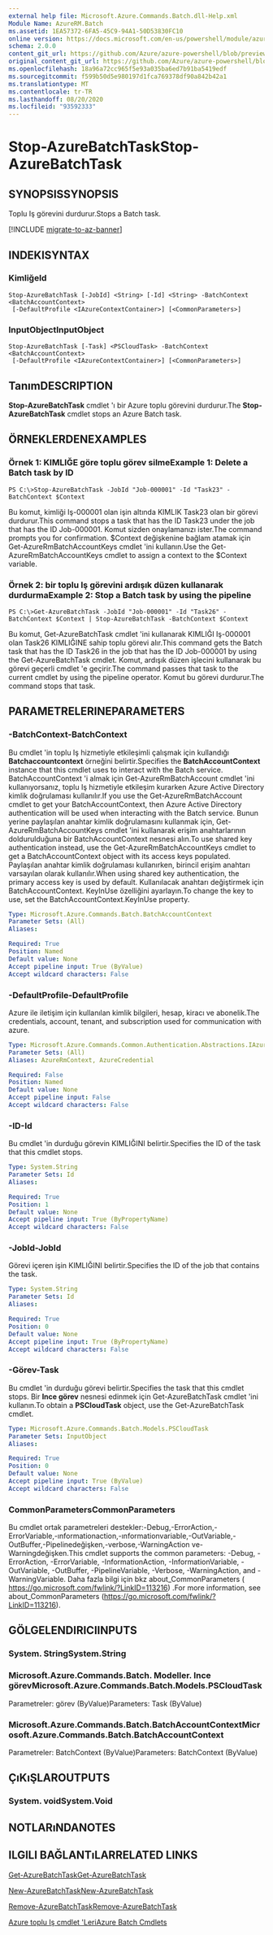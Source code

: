 ```yaml
---
external help file: Microsoft.Azure.Commands.Batch.dll-Help.xml
Module Name: AzureRM.Batch
ms.assetid: 1EA57372-6FA5-45C9-94A1-50D53830FC10
online version: https://docs.microsoft.com/en-us/powershell/module/azurerm.batch/stop-azurebatchtask
schema: 2.0.0
content_git_url: https://github.com/Azure/azure-powershell/blob/preview/src/ResourceManager/AzureBatch/Commands.Batch/help/Stop-AzureBatchTask.md
original_content_git_url: https://github.com/Azure/azure-powershell/blob/preview/src/ResourceManager/AzureBatch/Commands.Batch/help/Stop-AzureBatchTask.md
ms.openlocfilehash: 18a96a72cc965f5e93a035ba6ed7b91ba5419edf
ms.sourcegitcommit: f599b50d5e980197d1fca769378df90a842b42a1
ms.translationtype: MT
ms.contentlocale: tr-TR
ms.lasthandoff: 08/20/2020
ms.locfileid: "93592333"
---
```

# <span data-ttu-id="17504-101">Stop-AzureBatchTask</span><span class="sxs-lookup"><span data-stu-id="17504-101">Stop-AzureBatchTask</span></span>

## <span data-ttu-id="17504-102">SYNOPSIS</span><span class="sxs-lookup"><span data-stu-id="17504-102">SYNOPSIS</span></span>
<span data-ttu-id="17504-103">Toplu Iş görevini durdurur.</span><span class="sxs-lookup"><span data-stu-id="17504-103">Stops a Batch task.</span></span>

[!INCLUDE [migrate-to-az-banner](../../includes/migrate-to-az-banner.md)]

## <span data-ttu-id="17504-104">INDEKI</span><span class="sxs-lookup"><span data-stu-id="17504-104">SYNTAX</span></span>

### <span data-ttu-id="17504-105">Kimliğe</span><span class="sxs-lookup"><span data-stu-id="17504-105">Id</span></span>
```
Stop-AzureBatchTask [-JobId] <String> [-Id] <String> -BatchContext <BatchAccountContext>
 [-DefaultProfile <IAzureContextContainer>] [<CommonParameters>]
```

### <span data-ttu-id="17504-106">InputObject</span><span class="sxs-lookup"><span data-stu-id="17504-106">InputObject</span></span>
```
Stop-AzureBatchTask [-Task] <PSCloudTask> -BatchContext <BatchAccountContext>
 [-DefaultProfile <IAzureContextContainer>] [<CommonParameters>]
```

## <span data-ttu-id="17504-107">Tanım</span><span class="sxs-lookup"><span data-stu-id="17504-107">DESCRIPTION</span></span>
<span data-ttu-id="17504-108">**Stop-AzureBatchTask** cmdlet 'ı bir Azure toplu görevini durdurur.</span><span class="sxs-lookup"><span data-stu-id="17504-108">The **Stop-AzureBatchTask** cmdlet stops an Azure Batch task.</span></span>

## <span data-ttu-id="17504-109">ÖRNEKLERDEN</span><span class="sxs-lookup"><span data-stu-id="17504-109">EXAMPLES</span></span>

### <span data-ttu-id="17504-110">Örnek 1: KIMLIĞE göre toplu görev silme</span><span class="sxs-lookup"><span data-stu-id="17504-110">Example 1: Delete a Batch task by ID</span></span>
```
PS C:\>Stop-AzureBatchTask -JobId "Job-000001" -Id "Task23" -BatchContext $Context
```

<span data-ttu-id="17504-111">Bu komut, kimliği Iş-000001 olan işin altında KIMLIK Task23 olan bir görevi durdurur.</span><span class="sxs-lookup"><span data-stu-id="17504-111">This command stops a task that has the ID Task23 under the job that has the ID Job-000001.</span></span>
<span data-ttu-id="17504-112">Komut sizden onaylamanızı ister.</span><span class="sxs-lookup"><span data-stu-id="17504-112">The command prompts you for confirmation.</span></span>
<span data-ttu-id="17504-113">$Context değişkenine bağlam atamak için Get-AzureRmBatchAccountKeys cmdlet 'ini kullanın.</span><span class="sxs-lookup"><span data-stu-id="17504-113">Use the Get-AzureRmBatchAccountKeys cmdlet to assign a context to the $Context variable.</span></span>

### <span data-ttu-id="17504-114">Örnek 2: bir toplu Iş görevini ardışık düzen kullanarak durdurma</span><span class="sxs-lookup"><span data-stu-id="17504-114">Example 2: Stop a Batch task by using the pipeline</span></span>
```
PS C:\>Get-AzureBatchTask -JobId "Job-000001" -Id "Task26" -BatchContext $Context | Stop-AzureBatchTask -BatchContext $Context
```

<span data-ttu-id="17504-115">Bu komut, Get-AzureBatchTask cmdlet 'ini kullanarak KIMLIĞI Iş-000001 olan Task26 KIMLIĞINE sahip toplu görevi alır.</span><span class="sxs-lookup"><span data-stu-id="17504-115">This command gets the Batch task that has the ID Task26 in the job that has the ID Job-000001 by using the Get-AzureBatchTask cmdlet.</span></span>
<span data-ttu-id="17504-116">Komut, ardışık düzen işlecini kullanarak bu görevi geçerli cmdlet 'e geçirir.</span><span class="sxs-lookup"><span data-stu-id="17504-116">The command passes that task to the current cmdlet by using the pipeline operator.</span></span>
<span data-ttu-id="17504-117">Komut bu görevi durdurur.</span><span class="sxs-lookup"><span data-stu-id="17504-117">The command stops that task.</span></span>

## <span data-ttu-id="17504-118">PARAMETRELERINE</span><span class="sxs-lookup"><span data-stu-id="17504-118">PARAMETERS</span></span>

### <span data-ttu-id="17504-119">-BatchContext</span><span class="sxs-lookup"><span data-stu-id="17504-119">-BatchContext</span></span>
<span data-ttu-id="17504-120">Bu cmdlet 'in toplu Iş hizmetiyle etkileşimli çalışmak için kullandığı **Batchaccountcontext** örneğini belirtir.</span><span class="sxs-lookup"><span data-stu-id="17504-120">Specifies the **BatchAccountContext** instance that this cmdlet uses to interact with the Batch service.</span></span>
<span data-ttu-id="17504-121">BatchAccountContext 'i almak için Get-AzureRmBatchAccount cmdlet 'ini kullanıyorsanız, toplu Iş hizmetiyle etkileşim kurarken Azure Active Directory kimlik doğrulaması kullanılır.</span><span class="sxs-lookup"><span data-stu-id="17504-121">If you use the Get-AzureRmBatchAccount cmdlet to get your BatchAccountContext, then Azure Active Directory authentication will be used when interacting with the Batch service.</span></span> <span data-ttu-id="17504-122">Bunun yerine paylaşılan anahtar kimlik doğrulamasını kullanmak için, Get-AzureRmBatchAccountKeys cmdlet 'ini kullanarak erişim anahtarlarının doldurulduğuna bir BatchAccountContext nesnesi alın.</span><span class="sxs-lookup"><span data-stu-id="17504-122">To use shared key authentication instead, use the Get-AzureRmBatchAccountKeys cmdlet to get a BatchAccountContext object with its access keys populated.</span></span> <span data-ttu-id="17504-123">Paylaşılan anahtar kimlik doğrulaması kullanırken, birincil erişim anahtarı varsayılan olarak kullanılır.</span><span class="sxs-lookup"><span data-stu-id="17504-123">When using shared key authentication, the primary access key is used by default.</span></span> <span data-ttu-id="17504-124">Kullanılacak anahtarı değiştirmek için BatchAccountContext. KeyInUse özelliğini ayarlayın.</span><span class="sxs-lookup"><span data-stu-id="17504-124">To change the key to use, set the BatchAccountContext.KeyInUse property.</span></span>

```yaml
Type: Microsoft.Azure.Commands.Batch.BatchAccountContext
Parameter Sets: (All)
Aliases:

Required: True
Position: Named
Default value: None
Accept pipeline input: True (ByValue)
Accept wildcard characters: False
```

### <span data-ttu-id="17504-125">-DefaultProfile</span><span class="sxs-lookup"><span data-stu-id="17504-125">-DefaultProfile</span></span>
<span data-ttu-id="17504-126">Azure ile iletişim için kullanılan kimlik bilgileri, hesap, kiracı ve abonelik.</span><span class="sxs-lookup"><span data-stu-id="17504-126">The credentials, account, tenant, and subscription used for communication with azure.</span></span>

```yaml
Type: Microsoft.Azure.Commands.Common.Authentication.Abstractions.IAzureContextContainer
Parameter Sets: (All)
Aliases: AzureRmContext, AzureCredential

Required: False
Position: Named
Default value: None
Accept pipeline input: False
Accept wildcard characters: False
```

### <span data-ttu-id="17504-127">-ID</span><span class="sxs-lookup"><span data-stu-id="17504-127">-Id</span></span>
<span data-ttu-id="17504-128">Bu cmdlet 'in durduğu görevin KIMLIĞINI belirtir.</span><span class="sxs-lookup"><span data-stu-id="17504-128">Specifies the ID of the task that this cmdlet stops.</span></span>

```yaml
Type: System.String
Parameter Sets: Id
Aliases:

Required: True
Position: 1
Default value: None
Accept pipeline input: True (ByPropertyName)
Accept wildcard characters: False
```

### <span data-ttu-id="17504-129">-JobId</span><span class="sxs-lookup"><span data-stu-id="17504-129">-JobId</span></span>
<span data-ttu-id="17504-130">Görevi içeren işin KIMLIĞINI belirtir.</span><span class="sxs-lookup"><span data-stu-id="17504-130">Specifies the ID of the job that contains the task.</span></span>

```yaml
Type: System.String
Parameter Sets: Id
Aliases:

Required: True
Position: 0
Default value: None
Accept pipeline input: True (ByPropertyName)
Accept wildcard characters: False
```

### <span data-ttu-id="17504-131">-Görev</span><span class="sxs-lookup"><span data-stu-id="17504-131">-Task</span></span>
<span data-ttu-id="17504-132">Bu cmdlet 'in durduğu görevi belirtir.</span><span class="sxs-lookup"><span data-stu-id="17504-132">Specifies the task that this cmdlet stops.</span></span>
<span data-ttu-id="17504-133">Bir **Ince görev** nesnesi edinmek için Get-AzureBatchTask cmdlet 'ini kullanın.</span><span class="sxs-lookup"><span data-stu-id="17504-133">To obtain a **PSCloudTask** object, use the Get-AzureBatchTask cmdlet.</span></span>

```yaml
Type: Microsoft.Azure.Commands.Batch.Models.PSCloudTask
Parameter Sets: InputObject
Aliases:

Required: True
Position: 0
Default value: None
Accept pipeline input: True (ByValue)
Accept wildcard characters: False
```

### <span data-ttu-id="17504-134">CommonParameters</span><span class="sxs-lookup"><span data-stu-id="17504-134">CommonParameters</span></span>
<span data-ttu-id="17504-135">Bu cmdlet ortak parametreleri destekler:-Debug,-ErrorAction,-ErrorVariable,-ınformationaction,-ınformationvariable,-OutVariable,-OutBuffer,-Pipelinedeğişken,-verbose,-WarningAction ve-Warningdeğişken.</span><span class="sxs-lookup"><span data-stu-id="17504-135">This cmdlet supports the common parameters: -Debug, -ErrorAction, -ErrorVariable, -InformationAction, -InformationVariable, -OutVariable, -OutBuffer, -PipelineVariable, -Verbose, -WarningAction, and -WarningVariable.</span></span> <span data-ttu-id="17504-136">Daha fazla bilgi için bkz about_CommonParameters ( https://go.microsoft.com/fwlink/?LinkID=113216) .</span><span class="sxs-lookup"><span data-stu-id="17504-136">For more information, see about_CommonParameters (https://go.microsoft.com/fwlink/?LinkID=113216).</span></span>

## <span data-ttu-id="17504-137">GÖLGELENDIRICI</span><span class="sxs-lookup"><span data-stu-id="17504-137">INPUTS</span></span>

### <span data-ttu-id="17504-138">System. String</span><span class="sxs-lookup"><span data-stu-id="17504-138">System.String</span></span>

### <span data-ttu-id="17504-139">Microsoft.Azure.Commands.Batch. Modeller. Ince görev</span><span class="sxs-lookup"><span data-stu-id="17504-139">Microsoft.Azure.Commands.Batch.Models.PSCloudTask</span></span>
<span data-ttu-id="17504-140">Parametreler: görev (ByValue)</span><span class="sxs-lookup"><span data-stu-id="17504-140">Parameters: Task (ByValue)</span></span>

### <span data-ttu-id="17504-141">Microsoft.Azure.Commands.Batch.BatchAccountContext</span><span class="sxs-lookup"><span data-stu-id="17504-141">Microsoft.Azure.Commands.Batch.BatchAccountContext</span></span>
<span data-ttu-id="17504-142">Parametreler: BatchContext (ByValue)</span><span class="sxs-lookup"><span data-stu-id="17504-142">Parameters: BatchContext (ByValue)</span></span>

## <span data-ttu-id="17504-143">ÇıKıŞLAR</span><span class="sxs-lookup"><span data-stu-id="17504-143">OUTPUTS</span></span>

### <span data-ttu-id="17504-144">System. void</span><span class="sxs-lookup"><span data-stu-id="17504-144">System.Void</span></span>

## <span data-ttu-id="17504-145">NOTLARıNDA</span><span class="sxs-lookup"><span data-stu-id="17504-145">NOTES</span></span>

## <span data-ttu-id="17504-146">ILGILI BAĞLANTıLAR</span><span class="sxs-lookup"><span data-stu-id="17504-146">RELATED LINKS</span></span>

[<span data-ttu-id="17504-147">Get-AzureBatchTask</span><span class="sxs-lookup"><span data-stu-id="17504-147">Get-AzureBatchTask</span></span>](./Get-AzureBatchTask.md)

[<span data-ttu-id="17504-148">New-AzureBatchTask</span><span class="sxs-lookup"><span data-stu-id="17504-148">New-AzureBatchTask</span></span>](./New-AzureBatchTask.md)

[<span data-ttu-id="17504-149">Remove-AzureBatchTask</span><span class="sxs-lookup"><span data-stu-id="17504-149">Remove-AzureBatchTask</span></span>](./Remove-AzureBatchTask.md)

[<span data-ttu-id="17504-150">Azure toplu Iş cmdlet 'Leri</span><span class="sxs-lookup"><span data-stu-id="17504-150">Azure Batch Cmdlets</span></span>](./AzureRM.Batch.md)


